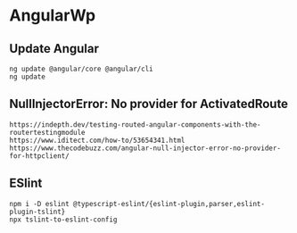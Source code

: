 # AngularWp

## Update Angular
```
ng update @angular/core @angular/cli
ng update
```

## NullInjectorError: No provider for ActivatedRoute
```
https://indepth.dev/testing-routed-angular-components-with-the-routertestingmodule
https://www.iditect.com/how-to/53654341.html
https://www.thecodebuzz.com/angular-null-injector-error-no-provider-for-httpclient/
```

## ESlint
```
npm i -D eslint @typescript-eslint/{eslint-plugin,parser,eslint-plugin-tslint}
npx tslint-to-eslint-config
```
